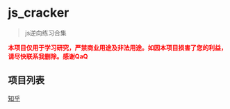 # js_cracker
> js逆向练习合集

**<font color="red">本项目仅用于学习研究，严禁商业用途及非法用途。如因本项目损害了您的利益，请尽快联系我删除。感谢QaQ</font>**

## 项目列表

[知乎](./zhihu)